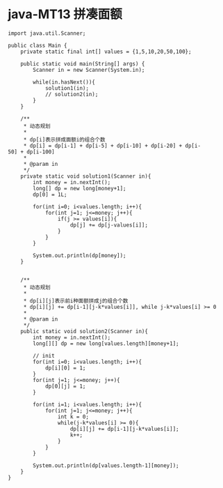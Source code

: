 # java-MT13 拼凑面额


    import java.util.Scanner;
    
    public class Main {
        private static final int[] values = {1,5,10,20,50,100};
    
        public static void main(String[] args) {
            Scanner in = new Scanner(System.in);
    
            while(in.hasNext()){
                solution1(in);
                // solution2(in);
            }
        }
    
        /**
         * 动态规划
         *
         * dp[i]表示拼成面额i的组合个数
         * dp[i] = dp[i-1] + dp[i-5] + dp[i-10] + dp[i-20] + dp[i-50] + dp[i-100]
         *
         * @param in
         */
        private static void solution1(Scanner in){
            int money = in.nextInt();
            long[] dp = new long[money+1];
            dp[0] = 1L;
    
            for(int i=0; i<values.length; i++){
                for(int j=1; j<=money; j++){
                    if(j >= values[i]){
                        dp[j] += dp[j-values[i]];
                    }
                }
            }
    
            System.out.println(dp[money]);
        }
    
    
        /**
         * 动态规划
         *
         * dp[i][j]表示前i种面额拼成j的组合个数
         * dp[i][j] += dp[i-1][j-k*values[i]], while j-k*values[i] >= 0
         *
         * @param in
         */
        public static void solution2(Scanner in){
            int money = in.nextInt();
            long[][] dp = new long[values.length][money+1];
    
            // init
            for(int i=0; i<values.length; i++){
                dp[i][0] = 1;
            }
            for(int j=1; j<=money; j++){
                dp[0][j] = 1;
            }
            
            for(int i=1; i<values.length; i++){
                for(int j=1; j<=money; j++){
                    int k = 0;
                    while(j-k*values[i] >= 0){
                        dp[i][j] += dp[i-1][j-k*values[i]];
                        k++;
                    }
                }
            }
            
            System.out.println(dp[values.length-1][money]);
        }
    }

  

